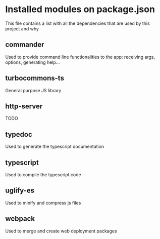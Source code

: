 # Installed modules on package.json

This file contains a list with all the dependencies that are used by this project and why

## commander

Used to provide command line functionalities to the app: receiving args, options, generating help...

## turbocommons-ts

General purpose JS library

## http-server

TODO

## typedoc

Used to generate the typescript documentation

## typescript

Used to compile the typescript code

## uglify-es

Used to minify and compress js files

## webpack

Used to merge and create web deployment packages